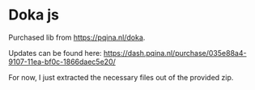# Doka js

Purchased lib from <https://pqina.nl/doka>.

Updates can be found here: <https://dash.pqina.nl/purchase/035e88a4-9107-11ea-bf0c-1866daec5e20/>

For now, I just extracted the necessary files out of the provided zip.
